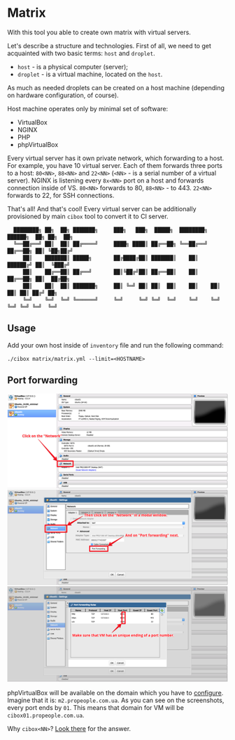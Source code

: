 # Matrix

With this tool you able to create own matrix with virtual servers.

Let's describe a structure and technologies. First of all, we need to get acquainted with two basic terms: `host` and `droplet`.

- `host` - is a physical computer (server);
- `droplet` - is a virtual machine, located on the `host`.

As much as needed droplets can be created on a host machine (depending on hardware configuration, of course).

Host machine operates only by minimal set of software:

- VirtualBox
- NGINX
- PHP
- phpVirtualBox

Every virtual server has it own private network, which forwarding to a host. For example, you have 10 virtual server. Each of them forwards three ports to a host: `80<NN>`, `88<NN>` and `22<NN>` (`<NN>` - is a serial number of a virtual server). NGINX is listening every `8x<NN>` port on a host and forwards connection inside of VS. `80<NN>` forwards to 80, `88<NN>` - to 443. `22<NN>` forwards to 22, for SSH connections.

That's all! And that's cool! Every virtual server can be additionally provisioned by main `cibox` tool to convert it to CI server.

```ascii
  ████████╗ ██╗  ██╗ ███████╗     ███╗   ███╗  █████╗  ████████╗ ██████╗  ██╗ ██╗  ██╗
  ╚══██╔══╝ ██║  ██║ ██╔════╝     ████╗ ████║ ██╔══██╗ ╚══██╔══╝ ██╔══██╗ ██║ ╚██╗██╔╝
     ██║    ███████║ █████╗       ██╔████╔██║ ███████║    ██║    ██████╔╝ ██║  ╚███╔╝ 
     ██║    ██╔══██║ ██╔══╝       ██║╚██╔╝██║ ██╔══██║    ██║    ██╔══██╗ ██║  ██╔██╗ 
     ██║    ██║  ██║ ███████╗     ██║ ╚═╝ ██║ ██║  ██║    ██║    ██║  ██║ ██║ ██╔╝ ██╗
     ╚═╝    ╚═╝  ╚═╝ ╚══════╝     ╚═╝     ╚═╝ ╚═╝  ╚═╝    ╚═╝    ╚═╝  ╚═╝ ╚═╝ ╚═╝  ╚═╝
```

## Usage

Add your own host inside of `inventory` file and run the following command:

```shell
./cibox matrix/matrix.yml --limit=<HOSTNAME>
```

## Port forwarding

![Click on the Network](docs/screenshots/vbox1.png)
![Click on the Port forwarding](docs/screenshots/vbox2.png)
![Configure ports](docs/screenshots/vbox3.png)

phpVirtualBox will be available on the domain which you have to [configure](matrix.yml#L5). Imagine that it is: `m2.propeople.com.ua`. As you can see on the screenshots, every port ends by `01`. This means that domain for VM will be `cibox01.propeople.com.ua`.

Why `cibox<NN>`? [Look there](matrix.yml#L6) for the answer.
